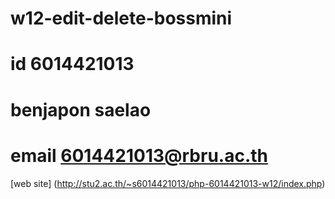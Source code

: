 # w12-edit-delete-bossmini
# id 6014421013
# benjapon saelao
# email 6014421013@rbru.ac.th
[web site] (http://stu2.ac.th/~s6014421013/php-6014421013-w12/index.php)
